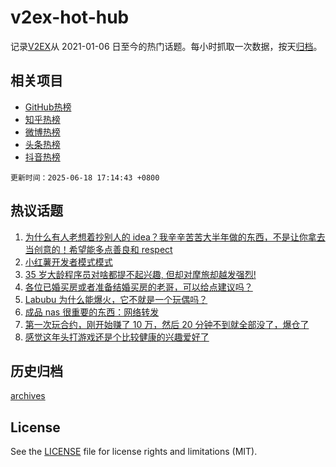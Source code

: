 # v2ex-hot-hub

 记录[V2EX](https://www.v2ex.com/)从 2021-01-06 日至今的热门话题。每小时抓取一次数据，按天[归档](archives)。
 
 ## 相关项目

- [GitHub热榜](https://github.com/lonnyzhang423/github-hot-hub)
- [知乎热榜](https://github.com/lonnyzhang423/zhihu-hot-hub)
- [微博热榜](https://github.com/lonnyzhang423/weibo-hot-hub)
- [头条热榜](https://github.com/lonnyzhang423/toutiao-hot-hub)
- [抖音热榜](https://github.com/lonnyzhang423/douyin-hot-hub)


 `更新时间：2025-06-18 17:14:43 +0800`

## 热议话题

1. [为什么有人老想着抄别人的 idea？我辛辛苦苦大半年做的东西，不是让你拿去当创意的！希望能多点善良和 respect](https://www.v2ex.com/t/1139372)
1. [小红薯开发者模式模式](https://www.v2ex.com/t/1139410)
1. [35 岁大龄程序员对啥都提不起兴趣, 但却对摩旅却越发强烈!](https://www.v2ex.com/t/1139315)
1. [各位已婚买房或者准备结婚买房的老哥，可以给点建议吗？](https://www.v2ex.com/t/1139365)
1. [Labubu 为什么能爆火，它不就是一个玩偶吗？](https://www.v2ex.com/t/1139343)
1. [成品 nas 很重要的东西：网络转发](https://www.v2ex.com/t/1139234)
1. [第一次玩合约，刚开始赚了 10 万，然后 20 分钟不到就全部没了，爆仓了](https://www.v2ex.com/t/1139250)
1. [感觉这年头打游戏还是个比较健康的兴趣爱好了](https://www.v2ex.com/t/1139332)

## 历史归档

[archives](archives)

## License

See the [LICENSE](LICENSE) file for license rights and limitations (MIT).
